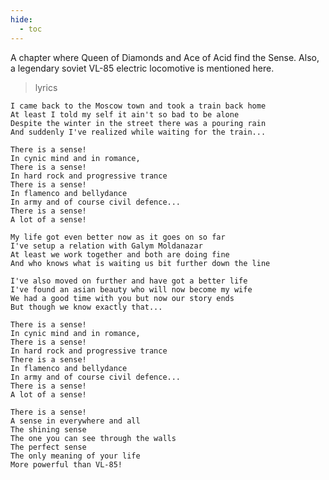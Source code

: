 ```yaml
---
hide:
  - toc
---
```


A chapter where Queen of Diamonds and Ace of Acid find the Sense. Also, a legendary soviet VL-85 electric locomotive is mentioned here.

> lyrics

    I came back to the Moscow town and took a train back home
    At least I told my self it ain't so bad to be alone
    Despite the winter in the street there was a pouring rain
    And suddenly I've realized while waiting for the train...
    
    There is a sense!
    In cynic mind and in romance,
    There is a sense!
    In hard rock and progressive trance
    There is a sense!
    In flamenco and bellydance
    In army and of course civil defence...
    There is a sense!
    A lot of a sense!
    
    My life got even better now as it goes on so far
    I've setup a relation with Galym Moldanazar
    At least we work together and both are doing fine
    And who knows what is waiting us bit further down the line
    
    I've also moved on further and have got a better life
    I've found an asian beauty who will now become my wife
    We had a good time with you but now our story ends
    But though we know exactly that...
    
    There is a sense!
    In cynic mind and in romance,
    There is a sense!
    In hard rock and progressive trance
    There is a sense!
    In flamenco and bellydance
    In army and of course civil defence...
    There is a sense!
    A lot of a sense!
    
    There is a sense!
    A sense in everywhere and all
    The shining sense
    The one you can see through the walls
    The perfect sense
    The only meaning of your life
    More powerful than VL-85!
